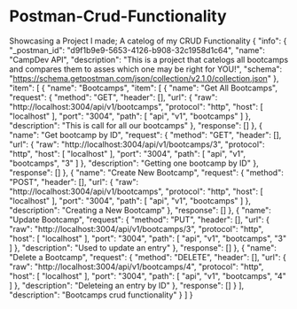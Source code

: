 # Postman-Crud-Functionality
Showcasing a Project I made; A catelog of my CRUD Functionality 
{
	"info": {
		"_postman_id": "d9f1b9e9-5653-4126-b908-32c1958d1c64",
		"name": "CampDev API",
		"description": "This is a project that catelogs all bootcamps and compares them to asses which one may be right for YOU!",
		"schema": "https://schema.getpostman.com/json/collection/v2.1.0/collection.json"
	},
	"item": [
		{
			"name": "Bootcamps",
			"item": [
				{
					"name": "Get All Bootcamps",
					"request": {
						"method": "GET",
						"header": [],
						"url": {
							"raw": "http://localhost:3004/api/v1/bootcamps",
							"protocol": "http",
							"host": [
								"localhost"
							],
							"port": "3004",
							"path": [
								"api",
								"v1",
								"bootcamps"
							]
						},
						"description": "This is call for all our bootcamps"
					},
					"response": []
				},
				{
					"name": "Get bootcamp by ID",
					"request": {
						"method": "GET",
						"header": [],
						"url": {
							"raw": "http://localhost:3004/api/v1/bootcamps/3",
							"protocol": "http",
							"host": [
								"localhost"
							],
							"port": "3004",
							"path": [
								"api",
								"v1",
								"bootcamps",
								"3"
							]
						},
						"description": "Getting one bootcamp by ID"
					},
					"response": []
				},
				{
					"name": "Create New Bootcamp",
					"request": {
						"method": "POST",
						"header": [],
						"url": {
							"raw": "http://localhost:3004/api/v1/bootcamps",
							"protocol": "http",
							"host": [
								"localhost"
							],
							"port": "3004",
							"path": [
								"api",
								"v1",
								"bootcamps"
							]
						},
						"description": "Creating a New Bootcamp"
					},
					"response": []
				},
				{
					"name": "Update Bootcamp",
					"request": {
						"method": "PUT",
						"header": [],
						"url": {
							"raw": "http://localhost:3004/api/v1/bootcamps/3",
							"protocol": "http",
							"host": [
								"localhost"
							],
							"port": "3004",
							"path": [
								"api",
								"v1",
								"bootcamps",
								"3"
							]
						},
						"description": "Used to update an entry"
					},
					"response": []
				},
				{
					"name": "Delete a Bootcamp",
					"request": {
						"method": "DELETE",
						"header": [],
						"url": {
							"raw": "http://localhost:3004/api/v1/bootcamps/4",
							"protocol": "http",
							"host": [
								"localhost"
							],
							"port": "3004",
							"path": [
								"api",
								"v1",
								"bootcamps",
								"4"
							]
						},
						"description": "Deleteing an entry by ID"
					},
					"response": []
				}
			],
			"description": "Bootcamps crud functionality"
		}
	]
}

